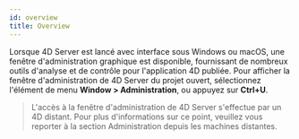 ```yaml
---
id: overview
title: Overview
---
```


Lorsque 4D Server est lancé avec interface sous Windows ou macOS, une fenêtre d'administration graphique est disponible, fournissant de nombreux outils d'analyse et de contrôle pour l'application 4D publiée. Pour afficher la fenêtre d'administration de 4D Server du projet ouvert, sélectionnez l'élément de menu **Window > Administration**, ou appuyez sur **Ctrl+U**.

> L'accès à la fenêtre d'administration de 4D Server s'effectue par un 4D distant. Pour plus d'informations sur ce point, veuillez vous reporter à la section Administration depuis les machines distantes.
